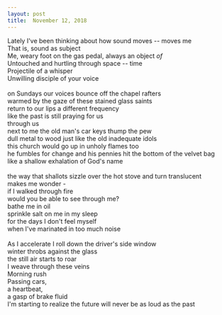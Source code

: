 ```yaml
---
layout:	post
title:	November 12, 2018
---
```

Lately I've been thinking about how sound moves -- moves me <br>
That is, sound as subject <br>
Me, weary foot on the gas pedal, always an object _of_ <br>
Untouched and hurtling through space -- time <br>
Projectile of a whisper <br>
Unwilling disciple of your voice <br> 
 <br>
on Sundays our voices bounce off the chapel rafters <br>
warmed by the gaze of these stained glass saints <br>
return to our lips a different frequency <br>
like the past is still praying for us <br>
through us <br>
next to me the old man's car keys thump the pew <br>
dull metal to wood just like the old inadequate idols <br>
this church would go up in unholy flames too <br> 
he fumbles for change and his pennies hit the bottom of the velvet bag <br>
like a shallow exhalation of God's name <br>
 <br>
the way that shallots sizzle over the hot stove and turn translucent <br>
makes me wonder - <br>
if I walked through fire <br> 
would you be able to see through me? <br>
bathe me in oil <br>
sprinkle salt on me in my sleep <br>
for the days I don't feel myself <br>
when I've marinated in too much noise <br>
<br>
As I accelerate I roll down the driver's side window <br>
winter throbs against the glass <br>
the still air starts to roar <br>
I weave through these veins <br>
Morning rush <br>
Passing cars, <br>
a heartbeat, <br>
a gasp of brake fluid <br>
I'm starting to realize the future will never be as loud as the past 














